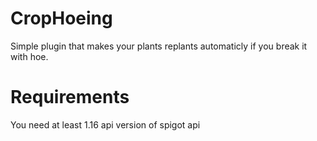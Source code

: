 # CropHoeing
 Simple plugin that makes your plants replants automaticly if you break it with hoe.
# Requirements
 You need at least 1.16 api version of spigot api
